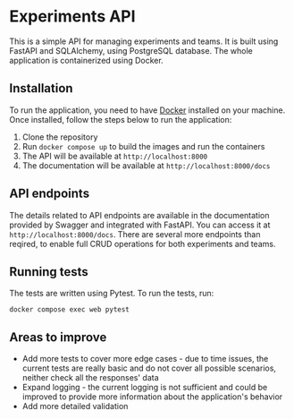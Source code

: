 # Experiments API
This is a simple API for managing experiments and teams. It is built using FastAPI and SQLAlchemy, using PostgreSQL database. The whole application is containerized using Docker.

## Installation
To run the application, you need to have [Docker](https://docs.docker.com/get-docker/) installed on your machine. Once installed, follow the steps below to run the application:
1. Clone the repository
2. Run `docker compose up` to build the images and run the containers
3. The API will be available at `http://localhost:8000`
4. The documentation will be available at `http://localhost:8000/docs`

## API endpoints

The details related to API endpoints are available in the documentation provided by Swagger and integrated with FastAPI. You can access it at `http://localhost:8000/docs`. There are several more endpoints than reqired, to enable full CRUD operations for both experiments and teams.

## Running tests
The tests are written using Pytest. To run the tests, run:

```
docker compose exec web pytest
```

## Areas to improve
- Add more tests to cover more edge cases - due to time issues, the current tests are really basic and do not cover all possible scenarios, neither check all the responses' data
- Expand logging - the current logging is not sufficient and could be improved to provide more information about the application's behavior
- Add more detailed validation